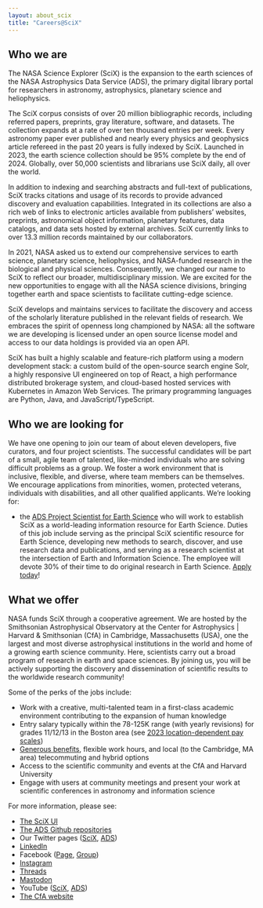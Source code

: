 ```yaml
---
layout: about_scix
title: "Careers@SciX"
---
```


## Who we are

The NASA Science Explorer (SciX) is the expansion to the earth sciences of the NASA Astrophysics Data Service (ADS), the primary digital library portal for researchers in astronomy, astrophysics, planetary science and heliophysics.

The SciX corpus consists of over 20 million bibliographic records, including referred papers, preprints, gray literature, software, and datasets. The collection expands at a rate of over ten thousand entries per week. Every astronomy paper ever published and nearly every physics and geophysics article refereed in the past 20 years is fully indexed by SciX. Launched in 2023, the earth science collection should be 95% complete by the end of 2024. Globally, over 50,000 scientists and librarians use SciX daily, all over the world.

In addition to indexing and searching abstracts and full-text of publications, SciX tracks citations and usage of its records to provide advanced discovery and evaluation capabilities. Integrated in its collections are also a rich web of links to electronic articles available from publishers’ websites, preprints, astronomical object information, planetary features, data catalogs, and data sets hosted by external archives. SciX currently links to over 13.3 million records maintained by our collaborators. 

In 2021, NASA asked us to extend our comprehensive services to earth science, planetary science, heliophysics, and NASA-funded research in the biological and physical sciences. Consequently, we changed our name to SciX to reflect our broader, multidisciplinary mission. We are excited for the new opportunities to engage with all the NASA science divisions, bringing together earth and space scientists to facilitate cutting-edge science. 

SciX develops and maintains services to facilitate the discovery and access of the scholarly literature published in the relevant fields of research. We embraces the spirit of openness long championed by NASA: all the software we are developing is licensed under an open source license model and access to our data holdings is provided via an open API.

SciX has built a highly scalable and feature-rich platform using a modern development stack: a custom build of the open-source search engine Solr, a highly responsive UI engineered on top of React, a high performance distributed brokerage system, and cloud-based hosted services with Kubernetes in Amazon Web Services. The primary programming languages are Python, Java, and JavaScript/TypeScript.

## Who we are looking for

We have one opening to join our team of about eleven developers, five curators, and four project scientists. The successful candidates will be part of a small, agile team of talented, like-minded individuals who are solving difficult problems as a group. We foster a work environment that is inclusive, flexible, and diverse, where team members can be themselves. We encourage applications from minorities, women, protected veterans, individuals with disabilities, and all other qualified applicants. We’re looking for:

* the [ADS Project Scientist for Earth Science](https://www.cfa.harvard.edu/opportunities/sao-employment-opportunities/posting-24-09) who will work to establish SciX as a world-leading information resource for Earth Science. Duties of this job include serving as the principal SciX scientific resource for Earth Science, developing new methods to search, discover, and use research data and publications, and serving as a research scientist at the intersection of Earth and Information Science. The employee will devote 30% of their time to do original research in Earth Science. [Apply today](https://www.usajobs.gov/job/765453700)!

## What we offer

NASA funds SciX through a cooperative agreement.  We are hosted by the Smithsonian Astrophysical Observatory at the Center for Astrophysics \| Harvard & Smithsonian (CfA) in Cambridge, Massachusetts (USA), one the largest and most diverse astrophysical institutions in the world and home of a growing earth science community. Here, scientists carry out a broad program of research in earth and space sciences. By joining us, you will be actively supporting the discovery and dissemination of scientific results to the worldwide research community!

Some of the perks of the jobs include:

  * Work with a creative, multi-talented team in a first-class academic environment contributing to the expansion of human knowledge
  * Entry salary typically within the 78-125K range (with yearly revisions) for grades 11/12/13 in the Boston area (see [2023 location-dependent pay scales](https://www.opm.gov/policy-data-oversight/pay-leave/salaries-wages/salary-tables/23Tables/html/BOS.aspx))
  * [Generous benefits](https://pweb.cfa.harvard.edu/people/smithsonian-astrophysical-observatory-human-resources/sao-trust-fund-employee-benefits), flexible work hours, and local (to the Cambridge, MA area) telecommuting and hybrid options
  * Access to the scientific community and events at the CfA and Harvard University
  * Engage with users at community meetings and present your work at scientific conferences in astronomy and information science

For more information, please see:

  * [The SciX UI](https://scixplorer.org/)
  * [The ADS Github repositories](https://github.com/adsabs)
  * Our Twitter pages ([SciX](https://twitter.com/SciXCommunity), [ADS](https://twitter.com/adsabs)) 
  * [LinkedIn](https://www.linkedin.com/company/scixcommunity) 
  * Facebook ([Page](https://www.facebook.com/SciXCommunity), [Group](https://www.facebook.com/groups/scixcommunity))
  * [Instagram](https://www.instagram.com/scixcommunity/suiHmQaZCStjdBQ53vCc/edit)
  * [Threads](https://www.threads.net/@scixcommunity)
  * [Mastodon](http://@SciXCommunity@mastodon.social)
  * YouTube ([SciX](https://youtube.com/@SciXCommunity), [ADS]())
  * [The CfA website](https://cfa.harvard.edu/opportunities/sao-employment-opportunities)

